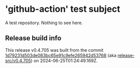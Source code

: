# 'github-action' test subject

A test repository. Nothing to see here.


## Release build info

This release v0.4.705 was built from the commit [1d79231d503de083bc65e91c9efe265942d53768](https://github.com/kattecon/gh-release-test-ga/tree/1d79231d503de083bc65e91c9efe265942d53768) (aka [release-src/v0.4.705](https://github.com/kattecon/gh-release-test-ga/tree/release-src/v0.4.705)) on 2024-06-25T01:24:49.169Z.
        